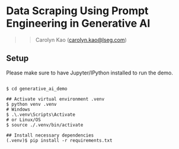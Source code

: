 # Data Scraping Using Prompt Engineering in Generative AI
>> Carolyn Kao (carolyn.kao@lseg.com)

## Setup
Please make sure to have Jupyter/IPython installed to run the demo. 


```pwsh

$ cd generative_ai_demo

## Activate virtual environment .venv
$ python venv .venv
# Windows
$ .\.venv\Scripts\Activate
# or Linux/OS
$ source ./.venv/bin/activate

## Install necessary dependencies
(.venv)$ pip install -r requirements.txt
```
